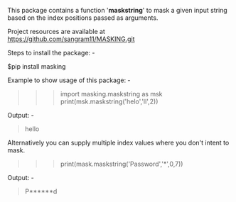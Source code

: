 This package contains a function '**maskstring**' to mask a given input string based on the index positions passed as arguments.

Project resources are available at https://github.com/sangram11/MASKING.git

Steps to install the package: -

$pip install masking

Example to show usage of this package: -
>>>import masking.maskstring as msk
>>>print(msk.maskstring('helo','ll',2))

Output: -
>hello

Alternatively you can supply multiple index values where you don't intent to mask.

>>>print(mask.maskstring('Password','*',0,7))

Output: -
>P******d